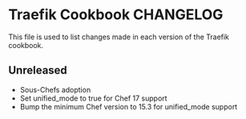 # Traefik Cookbook CHANGELOG

This file is used to list changes made in each version of the Traefik cookbook.

## Unreleased

- Sous-Chefs adoption
- Set unified_mode to true for Chef 17 support
- Bump the minimum Chef version to 15.3 for unified_mode support

